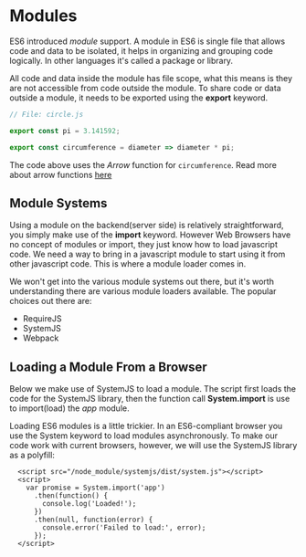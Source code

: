# Modules

ES6 introduced _module_ support. A module in ES6 is single file that allows code and data to be isolated, it helps in organizing and grouping code logically. In other languages it's called a package or library.

All code and data inside the module has file scope, what this means is they are not accessible from code outside the module. To share code or data outside a module, it needs to be exported using the **export** keyword.

```javascript
// File: circle.js

export const pi = 3.141592;

export const circumference = diameter => diameter * pi;
```

The code above uses the _Arrow_ function for `circumference`. Read more about arrow functions [here](https://angular-2-training-book.rangle.io/handout/features/arrow_functions.html)

## Module Systems

Using a module on the backend\(server side\) is relatively straightforward, you simply make use of the **import** keyword. However Web Browsers have no concept of modules or import, they just know how to load javascript code. We need a way to bring in a javascript module to start using it from other javascript code. This is where a module loader comes in.

We won't get into the various module systems out there, but it's worth understanding there are various module loaders available. The popular choices out there are:

* RequireJS
* SystemJS
* Webpack

## Loading a Module From a Browser

Below we make use of SystemJS to load a module. The script first loads the code for the SystemJS library, then the function call **System.import** is use to import\(load\) the _app_ module.

Loading ES6 modules is a little trickier. In an ES6-compliant browser you use the System keyword to load modules asynchronously. To make our code work with current browsers, however, we will use the SystemJS library as a polyfill:

```markup
  <script src="/node_module/systemjs/dist/system.js"></script>
  <script>
    var promise = System.import('app')
      .then(function() {
        console.log('Loaded!');
      })
      .then(null, function(error) {
        console.error('Failed to load:', error);
      });
  </script>
```

